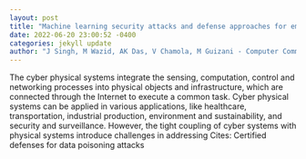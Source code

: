 ```yaml
--- 
layout: post 
title: "Machine learning security attacks and defense approaches for emerging cyber physical applications: A comprehensive survey" 
date: 2022-06-20 23:00:52 -0400 
categories: jekyll update 
author: "J Singh, M Wazid, AK Das, V Chamola, M Guizani - Computer Communications, 2022" 
--- 
```

The cyber physical systems integrate the sensing, computation, control and networking processes into physical objects and infrastructure, which are connected through the Internet to execute a common task. Cyber physical systems can be applied in various applications, like healthcare, transportation, industrial production, environment and sustainability, and security and surveillance. However, the tight coupling of cyber systems with physical systems introduce challenges in addressing Cites: Certified defenses for data poisoning attacks